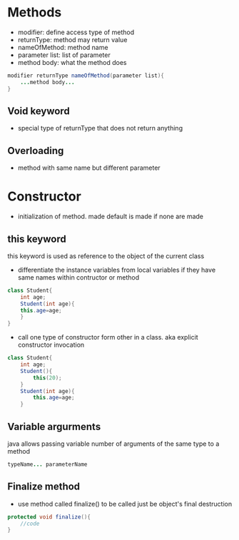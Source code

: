 # Methods
* modifier: define access type of method
* returnType: method may return value
* nameOfMethod: method name
* parameter list: list of parameter
* method body: what the method does
```java
modifier returnType nameOfMethod(parameter list){
	...method body...
}
```

## Void keyword
* special type of returnType that does not return anything

## Overloading
* method with same name but different parameter

# Constructor
* initialization of method. made default is made if none are made

## this keyword
this keyword is used as reference to the object of the current class
* differentiate the instance variables from local variables if they have same names within contructor or method
```java
class Student{
	int age;
	Student(int age){
	this.age=age;
	}
}
```
* call one type of constructor form other in a class. aka explicit constructor invocation
```java
class Student{
	int age;
	Student(){
		this(20);
	}
	Student(int age){
		this.age=age;
	}
```

## Variable argurments
java allows passing variable number of arguments of the same type to a method
```java
typeName... parameterName
```

## Finalize method
* use method called finalize() to be called just be object's final destruction
```java
protected void finalize(){
	//code
}
```

